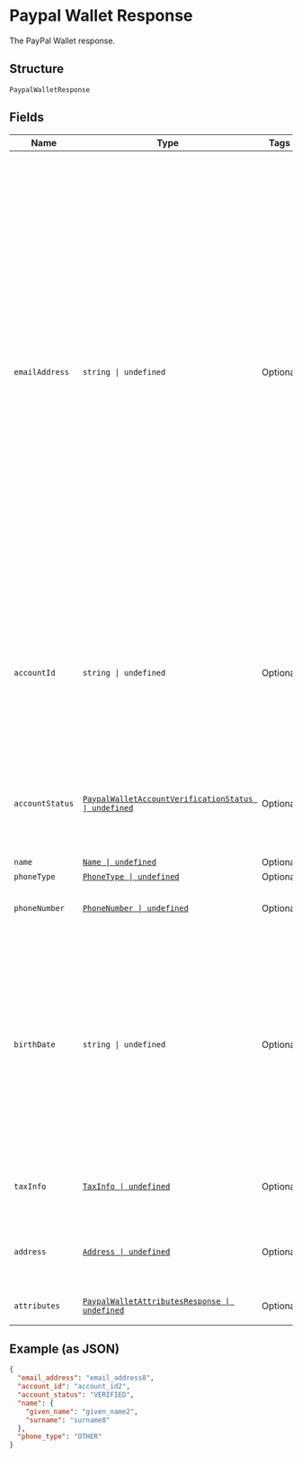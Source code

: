 
# Paypal Wallet Response

The PayPal Wallet response.

## Structure

`PaypalWalletResponse`

## Fields

| Name | Type | Tags | Description |
|  --- | --- | --- | --- |
| `emailAddress` | `string \| undefined` | Optional | The internationalized email address.<blockquote><strong>Note:</strong> Up to 64 characters are allowed before and 255 characters are allowed after the <code>@</code> sign. However, the generally accepted maximum length for an email address is 254 characters. The pattern verifies that an unquoted <code>@</code> sign exists.</blockquote><br>**Constraints**: *Minimum Length*: `3`, *Maximum Length*: `254`, *Pattern*: ``(?:[a-zA-Z0-9!#$%&'*+/=?^_`{\|}~-]+(?:\.[a-zA-Z0-9!#$%&'*+/=?^_`{\|}~-]+)*\|(?:[\x01-\x08\x0b\x0c\x0e-\x1f\x21\x23-\x5b\x5d-\x7f]\|\[\x01-\x09\x0b\x0c\x0e-\x7f])*")@(?:(?:[a-zA-Z0-9](?:[a-zA-Z0-9-]*[a-zA-Z0-9])?\.)+[a-zA-Z0-9](?:[a-zA-Z0-9-]*[a-zA-Z0-9])?\|\[(?:(?:(2(5[0-5]\|[0-4][0-9])\|1[0-9][0-9]\|[1-9]?[0-9]))\.){3}(?:(2(5[0-5]\|[0-4][0-9])\|1[0-9][0-9]\|[1-9]?[0-9])\|[a-zA-Z0-9-]*[a-zA-Z0-9]:(?:[\x01-\x08\x0b\x0c\x0e-\x1f\x21-\x5a\x53-\x7f]\|\[\x01-\x09\x0b\x0c\x0e-\x7f])+)\])`` |
| `accountId` | `string \| undefined` | Optional | The PayPal payer ID, which is a masked version of the PayPal account number intended for use with third parties. The account number is reversibly encrypted and a proprietary variant of Base32 is used to encode the result.<br>**Constraints**: *Minimum Length*: `13`, *Maximum Length*: `13`, *Pattern*: `^[2-9A-HJ-NP-Z]{13}$` |
| `accountStatus` | [`PaypalWalletAccountVerificationStatus \| undefined`](../../doc/models/paypal-wallet-account-verification-status.md) | Optional | The account status indicates whether the buyer has verified the financial details associated with their PayPal account.<br>**Constraints**: *Minimum Length*: `1`, *Maximum Length*: `255`, *Pattern*: `^[A-Z_]+$` |
| `name` | [`Name \| undefined`](../../doc/models/name.md) | Optional | The name of the party. |
| `phoneType` | [`PhoneType \| undefined`](../../doc/models/phone-type.md) | Optional | The phone type. |
| `phoneNumber` | [`PhoneNumber \| undefined`](../../doc/models/phone-number.md) | Optional | The phone number in its canonical international [E.164 numbering plan format](https://www.itu.int/rec/T-REC-E.164/en). |
| `birthDate` | `string \| undefined` | Optional | The stand-alone date, in [Internet date and time format](https://tools.ietf.org/html/rfc3339#section-5.6). To represent special legal values, such as a date of birth, you should use dates with no associated time or time-zone data. Whenever possible, use the standard `date_time` type. This regular expression does not validate all dates. For example, February 31 is valid and nothing is known about leap years.<br>**Constraints**: *Minimum Length*: `10`, *Maximum Length*: `10`, *Pattern*: `^[0-9]{4}-(0[1-9]\|1[0-2])-(0[1-9]\|[1-2][0-9]\|3[0-1])$` |
| `taxInfo` | [`TaxInfo \| undefined`](../../doc/models/tax-info.md) | Optional | The tax ID of the customer. The customer is also known as the payer. Both `tax_id` and `tax_id_type` are required. |
| `address` | [`Address \| undefined`](../../doc/models/address.md) | Optional | The portable international postal address. Maps to [AddressValidationMetadata](https://github.com/googlei18n/libaddressinput/wiki/AddressValidationMetadata) and HTML 5.1 [Autofilling form controls: the autocomplete attribute](https://www.w3.org/TR/html51/sec-forms.html#autofilling-form-controls-the-autocomplete-attribute). |
| `attributes` | [`PaypalWalletAttributesResponse \| undefined`](../../doc/models/paypal-wallet-attributes-response.md) | Optional | Additional attributes associated with the use of a PayPal Wallet. |

## Example (as JSON)

```json
{
  "email_address": "email_address8",
  "account_id": "account_id2",
  "account_status": "VERIFIED",
  "name": {
    "given_name": "given_name2",
    "surname": "surname8"
  },
  "phone_type": "OTHER"
}
```

